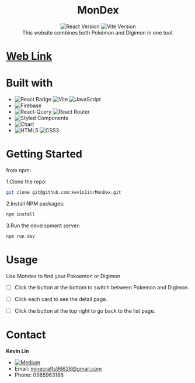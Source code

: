 <div align="center">
 <h1>MonDex</h1>
</div>
<div align="center">
    <img src="https://img.shields.io/badge/React-18.3.1-blue" alt="React Version">
    <img src="https://img.shields.io/badge/Vite-5.4.1-yellow" alt="Vite Version">
</div>
<div align="center">
  This website combines both Pokémon and Digimon in one tool.
</div>

# [Web Link](https://mondex-f850c.web.app/pokemon?offset=0)


# Built with

- ![React Badge](https://img.shields.io/badge/React-black?style=for-the-badge&logo=react&logoColor=#087ea4) ![Vite](https://img.shields.io/badge/Vite-646CFF?style=for-the-badge&logo=vite&logoColor=white) ![JavaScript](https://img.shields.io/badge/JavaScript-007ACC?style=for-the-badge&logo=javascript&logoColor=white)
- ![Firebase](https://img.shields.io/badge/Firebase-FFCA28?style=for-the-badge&logo=firebase&logoColor=red)
- ![React-Query](https://img.shields.io/badge/React_Query-FF4154?style=for-the-badge&logo=react-query&logoColor=white) ![React Router](https://img.shields.io/badge/React_Router-CA4245?style=for-the-badge&logo=react-router&logoColor=white)
- ![Styled Components](https://img.shields.io/badge/Styled_Components-black?style=for-the-badge&logo=styled-components&logoColor=#DB7093) 
- ![Chart](https://img.shields.io/badge/Chart-black?style=for-the-badge&logo=chartdotjs&logoColor=#DB7093) 
- ![HTML5](https://img.shields.io/badge/HTML5-E34F26?style=for-the-badge&logo=html5&logoColor=white) ![CSS3](https://img.shields.io/badge/CSS3-1572B6?style=for-the-badge&logo=css3&logoColor=white)

# Getting Started

from npm:

1.Clone the repo:

```bash
git clone git@github.com:kev1n1in/MonDex.git
```

2.Install NPM packages:

```bash
npm install
```

3.Run the development server:

```bash
npm run dev
```

# Usage

Use Mondex to find your Pokoemon or Digimon

- [ ] Click the button at the bottom to switch between Pokemon and Digimon.
- [ ] Click each card to see the detail page.
- [ ] Click the button at the top right to go back to the list page.


# Contact

**Kevin Lin**<br>

- [![Medium](https://img.shields.io/badge/Medium-black?style=for-the-badge&logo=medium&logoColor=white)](https://medium.com/@KeVinL1n)
- Email: minecrafts96628@gmail.com
- Phone: 0985963186
